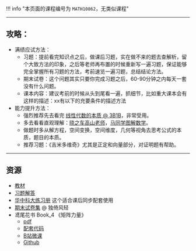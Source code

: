 !!! info "本页面的课程编号为 `MATH10862`，无类似课程"

---

## 攻略：  
- 满绩应试方法：  
    - 习题：提前看完知识点之后，做课后习题，实在做不来的题去查解析，留个大致方法的印象，之后等老师再布置的时候重新写一遍习题，保证能够完全掌握所有习题的方法，考前速览一遍习题，总结结论方法。  
    - 期末试卷：这个问题其实只要你完成习题之后，60-90分钟之内每天一套没有什么问题。  
    - 课本内容：建议考前的时候从头到尾看一遍，抓细节，比如重大课本会有这样的描述：xx有以下的充要条件的描述方法  
- 能力提升方法：  
    - 强烈推荐先去看完 [线性代数的本质 @ 3B1B](https://www.bilibili.com/video/BV1ys411472E)，非常受用。  
    - 多去看看直观理解：[晓之车高山老师](https://space.bilibili.com/138962930)，[马同学图解数学](https://space.bilibili.com/355876061)。  
    - 做题时多从解方程，空间变换，空间维度，几何等视角去思考公式的本质，题目的本质。  
    - 推荐习题：《吉米多维奇》尤其是正定和向量部分，对证明题有帮助。  

---

## 资源
- [教材](https://lz.qaiu.top/parser?url=https://cqu-openlib.lanzouh.com/i3v2B1uq8w2f)  
- [习题解答](https://lz.qaiu.top/parser?url=https://cqu-openlib.lanzouh.com/i3QeQ1uq9cyd)  
- [华中科大练习册](https://lz.qaiu.top/parser?url=https://cqu-openlib.lanzouh.com/iRUUy1uq8qfc) 这个适合课后同步配套使用  
- [期末试卷集](https://lz.qaiu.top/parser?url=https://cqu-openlib.lanzouh.com/iMIoA1uq8ydi) @ 独倚风轻  
- 鸢尾花书 Book_4 《矩阵力量》  
    - [pdf](https://lz.qaiu.top/parser?url=https://cqu-openlib.lanzouh.com/iYr451uq97la)  
    - [配套代码](https://lz.qaiu.top/parser?url=https://cqu-openlib.lanzouh.com/i57Qk1uq97od)  
    - [B站微课](https://space.bilibili.com/513194466)  
    - [Github](https://github.com/Visualize-ML/Book4_Power-of-Matrix)  